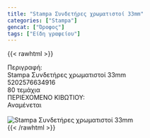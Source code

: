```yaml
---
title: "Stampa Συνδετήρες χρωματιστοί 33mm"
categories: ["Stampa"]
gencat: ["Όροφος"]
tags: ["Είδη γραφείου"]
---
```

{{< rawhtml >}}

<div class="sload691"><div class="product"><div id="sistatika">Περιγραφή:</div><div class="alltext">Stampa Συνδετήρες χρωματιστοί 33mm</div><div id="barcode"><div id="barimage1"></div><span id="bartext">5202576634916</span></div><div id="varos"><div id="temimg"></div><span id="varostext">80 τεμάχια</span></div><div id="kivotio">ΠΕΡΙΕΧΟΜΕΝΟ ΚΙΒΩΤΙΟΥ:<br>Αναμένεται</div><br><div class="pimg"><img alt="Stampa Συνδετήρες χρωματιστοί 33mm" title="Stampa Συνδετήρες χρωματιστοί 33mm" src="/media/images/stampa-syndethres-xrwmatistoi-33mm.jpg"></div></div></div>
{{< /rawhtml >}}


